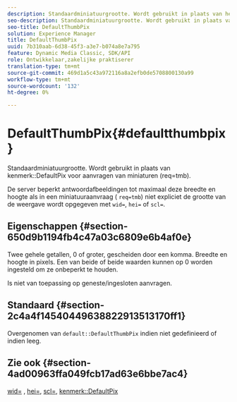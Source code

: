 ```yaml
---
description: Standaardminiatuurgrootte. Wordt gebruikt in plaats van het kenmerk DefaultPix voor aanvragen van miniaturen (req=tmb).
seo-description: Standaardminiatuurgrootte. Wordt gebruikt in plaats van het kenmerk DefaultPix voor aanvragen van miniaturen (req=tmb).
seo-title: DefaultThumbPix
solution: Experience Manager
title: DefaultThumbPix
uuid: 7b310aab-6d38-45f3-a3e7-b074a8e7a795
feature: Dynamic Media Classic, SDK/API
role: Ontwikkelaar,zakelijke praktiserer
translation-type: tm+mt
source-git-commit: 469d1a5c43a972116a8a2efb0de5708800130a99
workflow-type: tm+mt
source-wordcount: '132'
ht-degree: 0%

---
```



# DefaultThumbPix{#defaultthumbpix}

Standaardminiatuurgrootte. Wordt gebruikt in plaats van kenmerk::DefaultPix voor aanvragen van miniaturen (req=tmb).

De server beperkt antwoordafbeeldingen tot maximaal deze breedte en hoogte als in een miniatuuraanvraag ( `req=tmb`) niet expliciet de grootte van de weergave wordt opgegeven met `wid=`, `hei=` of `scl=`.

## Eigenschappen {#section-650d9b1194fb4c47a03c6809e6b4af0e}

Twee gehele getallen, 0 of groter, gescheiden door een komma. Breedte en hoogte in pixels. Een van beide of beide waarden kunnen op 0 worden ingesteld om ze onbeperkt te houden.

Is niet van toepassing op geneste/ingesloten aanvragen.

## Standaard {#section-2c4a4f14540449638822913513170ff1}

Overgenomen van `default::DefaultThumbPix` indien niet gedefinieerd of indien leeg.

## Zie ook {#section-4ad00963ffa049fcb17ad63e6bbe7ac4}

[wid=](../../../../../is-api/http-ref/image-serving-api-ref/c-http-protocol-reference/c-command-reference/r-is-http-wid.md#reference-bfeadcb67bf4485f851eb21345527e47) ,  [hei=](../../../../../is-api/http-ref/image-serving-api-ref/c-http-protocol-reference/c-command-reference/r-is-http-hei.md#reference-6d6f556ccc0e4b98a815e8a5c1944a96),  [scl=](../../../../../is-api/http-ref/image-serving-api-ref/c-http-protocol-reference/c-command-reference/r-scl.md#reference-b2a74e493d0d407e98fe350551ba3fcc),  [kenmerk::DefaultPix](../../../../../is-api/image-catalog/image-serving-api-ref/c-image-catalog-reference/c-attributes-reference/r-defaultpix.md#reference-996b2c22b30f4fd9b970c84063306df1)
